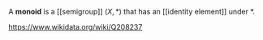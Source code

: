 A **monoid** is a [[semigroup]] $(X,*)$ that has an [[identity element]] under $*$.

https://www.wikidata.org/wiki/Q208237